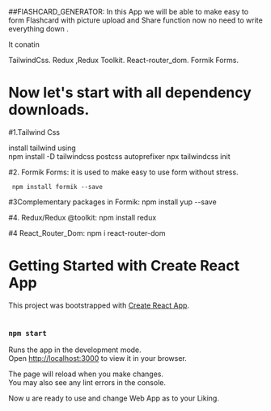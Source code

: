 ##FlASHCARD_GENERATOR:
In this App we will be able to make easy to form Flashcard with picture upload and Share function now no need to write everything down . 

 It conatin 
 
 TailwindCss.
 Redux ,Redux Toolkit.
 React-router_dom.
 Formik Forms.
 

 # Now let's start with all dependency downloads.

#1.Tailwind Css
 
 install tailwind using  
  npm install -D tailwindcss postcss autoprefixer
    npx tailwindcss init

#2. Formik Forms: it is used to make easy to use form without stress.
 
     npm install formik --save
    
#3Complementary packages in Formik:
      npm install yup --save


#4. Redux/Redux @toolkit:
     npm install redux

#4 React_Router_Dom:
    npm i react-router-dom

# Getting Started with Create React App

This project was bootstrapped with [Create React App](https://github.com/facebook/create-react-app).
#



### `npm start`

Runs the app in the development mode.\
Open [http://localhost:3000](http://localhost:3000) to view it in your browser.

The page will reload when you make changes.\
You may also see any lint errors in the console.

Now u are ready to use and change Web App as to your Liking.



